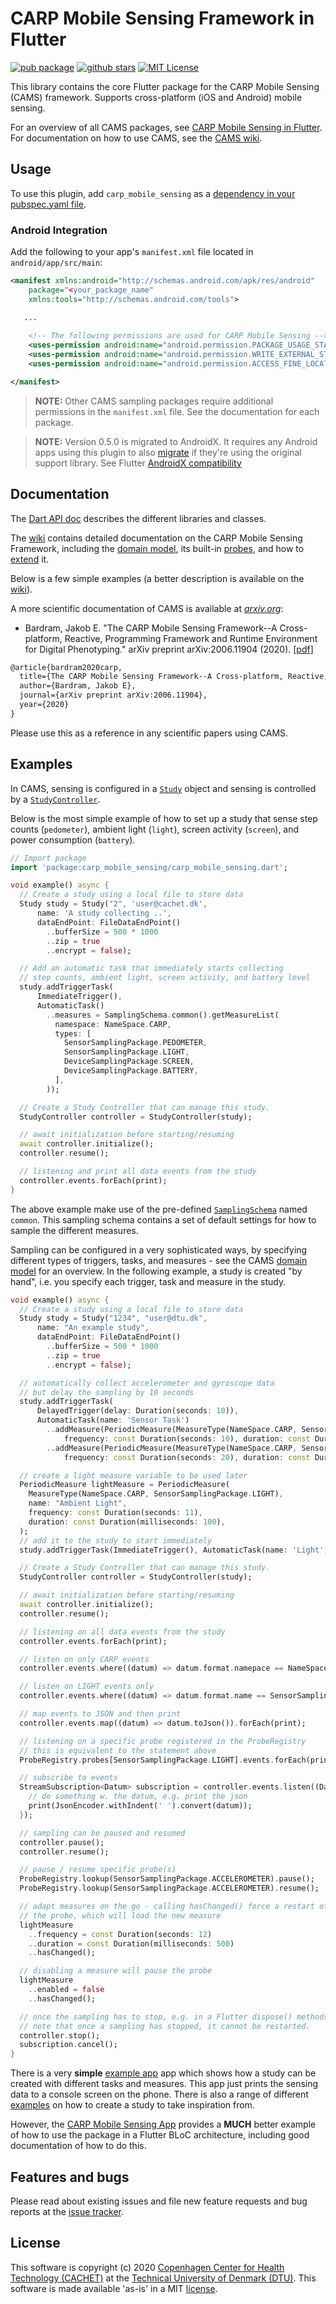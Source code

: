 # CARP Mobile Sensing Framework in Flutter

[![pub package](https://img.shields.io/pub/v/carp_mobile_sensing.svg)](https://pub.dartlang.org/packages/carp_mobile_sensing)
[![github stars](https://img.shields.io/github/stars/cph-cachet/carp.sensing-flutter.svg?style=flat&logo=github&colorB=deeppink&label=stars)](https://github.com/cph-cachet/carp.sensing-flutter)
[![MIT License](https://img.shields.io/badge/license-MIT-purple.svg)](https://opensource.org/licenses/MIT)

This library contains the core Flutter package for the CARP Mobile Sensing (CAMS) framework.
Supports cross-platform (iOS and Android) mobile sensing.

For an overview of all CAMS packages, see [CARP Mobile Sensing in Flutter](https://github.com/cph-cachet/carp.sensing-flutter/blob/master/README.md).
For documentation on how to use CAMS, see the [CAMS wiki](https://github.com/cph-cachet/carp.sensing-flutter/wiki).
## Usage
To use this plugin, add `carp_mobile_sensing` as a [dependency in your pubspec.yaml file](https://flutter.io/platform-plugins/).

### Android Integration

Add the following to your app's `manifest.xml` file located in `android/app/src/main`:

````xml
<manifest xmlns:android="http://schemas.android.com/apk/res/android"
    package="<your_package_name"
    xmlns:tools="http://schemas.android.com/tools">

   ...
   
    <!-- The following permissions are used for CARP Mobile Sensing -->
    <uses-permission android:name="android.permission.PACKAGE_USAGE_STATS" tools:ignore="ProtectedPermissions"/>
    <uses-permission android:name="android.permission.WRITE_EXTERNAL_STORAGE"/>
    <uses-permission android:name="android.permission.ACCESS_FINE_LOCATION" />

</manifest>
````
> **NOTE:** Other CAMS sampling packages require additional permissions in the `manifest.xml` file. 
>See the documentation for each package. 

> **NOTE:** Version 0.5.0 is migrated to AndroidX. It requires any Android apps using this plugin to also 
[migrate](https://developer.android.com/jetpack/androidx/migrate) if they're using the original support library. 
See Flutter [AndroidX compatibility](https://flutter.dev/docs/development/packages-and-plugins/androidx-compatibility)


## Documentation

The [Dart API doc](https://pub.dartlang.org/documentation/carp_mobile_sensing/latest/) describes the different libraries and classes.

The [wiki](https://github.com/cph-cachet/carp.sensing/wiki) contains detailed documentation on the CARP Mobile Sensing Framework, including 
the [domain model](https://github.com/cph-cachet/carp.sensing-flutter/wiki/2.-Domain-Model), its built-in [probes](https://github.com/cph-cachet/carp.sensing/wiki/Probes), 
and how to [extend](https://github.com/cph-cachet/carp.sensing-flutter/wiki/4.-Extending-CARP-Mobile-Sensing) it.

Below is a few simple examples (a better description is available on the [wiki](https://github.com/cph-cachet/carp.sensing-flutter/wiki/Domain-Model)).

A more scientific documentation of CAMS is available at *[arxiv.org](https://arxiv.org/abs/2006.11904)*:

 *  Bardram, Jakob E. "The CARP Mobile Sensing Framework--A Cross-platform, Reactive, Programming Framework and Runtime Environment for Digital Phenotyping." arXiv preprint arXiv:2006.11904 (2020). [[pdf](https://arxiv.org/pdf/2006.11904.pdf)]

```latex
@article{bardram2020carp,
  title={The CARP Mobile Sensing Framework--A Cross-platform, Reactive, Programming Framework and Runtime Environment for Digital Phenotyping},
  author={Bardram, Jakob E},
  journal={arXiv preprint arXiv:2006.11904},
  year={2020}
}
```

Please use this as a reference in any scientific papers using CAMS.

## Examples

In CAMS, sensing is configured in a [`Study`](https://pub.dev/documentation/carp_mobile_sensing/latest/domain/Study-class.html) object 
and sensing is controlled by a [`StudyController`](https://pub.dev/documentation/carp_mobile_sensing/latest/runtime/StudyController-class.html).

Below is the most simple example of how to set up a study that sense step counts (`pedometer`), ambient light (`light`), 
screen activity (`screen`), and power consumption (`battery`).

```dart
// Import package
import 'package:carp_mobile_sensing/carp_mobile_sensing.dart';

void example() async {
  // Create a study using a local file to store data
  Study study = Study("2", 'user@cachet.dk',
      name: 'A study collecting ..',
      dataEndPoint: FileDataEndPoint()
        ..bufferSize = 500 * 1000
        ..zip = true
        ..encrypt = false);

  // Add an automatic task that immediately starts collecting
  // step counts, ambient light, screen activity, and battery level
  study.addTriggerTask(
      ImmediateTrigger(),
      AutomaticTask()
        ..measures = SamplingSchema.common().getMeasureList(
          namespace: NameSpace.CARP,
          types: [
            SensorSamplingPackage.PEDOMETER,
            SensorSamplingPackage.LIGHT,
            DeviceSamplingPackage.SCREEN,
            DeviceSamplingPackage.BATTERY,
          ],
        ));

  // Create a Study Controller that can manage this study.
  StudyController controller = StudyController(study);

  // await initialization before starting/resuming
  await controller.initialize();
  controller.resume();

  // listening and print all data events from the study
  controller.events.forEach(print);
}
```

The above example make use of the pre-defined [`SamplingSchema`](https://pub.dev/documentation/carp_mobile_sensing/latest/domain/SamplingSchema-class.html) 
named `common`. This sampling schema contains a set of default settings for how to sample the different measures. 

Sampling can be configured in a very sophisticated ways, by specifying different types of triggers, tasks, and measures -
see the  CAMS [domain model](https://github.com/cph-cachet/carp.sensing-flutter/wiki/2.-Domain-Model) for an overview.
In the following example, a study is created "by hand", i.e. you specify each trigger, task and measure in the study.

```dart
void example() async {
  // Create a study using a local file to store data
  Study study = Study("1234", "user@dtu.dk",
      name: "An example study",
      dataEndPoint: FileDataEndPoint()
        ..bufferSize = 500 * 1000
        ..zip = true
        ..encrypt = false);

  // automatically collect accelerometer and gyroscope data
  // but delay the sampling by 10 seconds
  study.addTriggerTask(
      DelayedTrigger(delay: Duration(seconds: 10)),
      AutomaticTask(name: 'Sensor Task')
        ..addMeasure(PeriodicMeasure(MeasureType(NameSpace.CARP, SensorSamplingPackage.ACCELEROMETER),
            frequency: const Duration(seconds: 10), duration: const Duration(milliseconds: 100)))
        ..addMeasure(PeriodicMeasure(MeasureType(NameSpace.CARP, SensorSamplingPackage.GYROSCOPE),
            frequency: const Duration(seconds: 20), duration: const Duration(milliseconds: 100))));

  // create a light measure variable to be used later
  PeriodicMeasure lightMeasure = PeriodicMeasure(
    MeasureType(NameSpace.CARP, SensorSamplingPackage.LIGHT),
    name: "Ambient Light",
    frequency: const Duration(seconds: 11),
    duration: const Duration(milliseconds: 100),
  );
  // add it to the study to start immediately
  study.addTriggerTask(ImmediateTrigger(), AutomaticTask(name: 'Light')..addMeasure(lightMeasure));

  // Create a Study Controller that can manage this study.
  StudyController controller = StudyController(study);

  // await initialization before starting/resuming
  await controller.initialize();
  controller.resume();

  // listening on all data events from the study
  controller.events.forEach(print);

  // listen on only CARP events
  controller.events.where((datum) => datum.format.namepace == NameSpace.CARP).forEach(print);

  // listen on LIGHT events only
  controller.events.where((datum) => datum.format.name == SensorSamplingPackage.LIGHT).forEach(print);

  // map events to JSON and then print
  controller.events.map((datum) => datum.toJson()).forEach(print);

  // listening on a specific probe registered in the ProbeRegistry
  // this is equivalent to the statement above
  ProbeRegistry.probes[SensorSamplingPackage.LIGHT].events.forEach(print);

  // subscribe to events
  StreamSubscription<Datum> subscription = controller.events.listen((Datum datum) {
    // do something w. the datum, e.g. print the json
    print(JsonEncoder.withIndent(' ').convert(datum));
  });

  // sampling can be paused and resumed
  controller.pause();
  controller.resume();

  // pause / resume specific probe(s)
  ProbeRegistry.lookup(SensorSamplingPackage.ACCELEROMETER).pause();
  ProbeRegistry.lookup(SensorSamplingPackage.ACCELEROMETER).resume();

  // adapt measures on the go - calling hasChanged() force a restart of
  // the probe, which will load the new measure
  lightMeasure
    ..frequency = const Duration(seconds: 12)
    ..duration = const Duration(milliseconds: 500)
    ..hasChanged();

  // disabling a measure will pause the probe
  lightMeasure
    ..enabled = false
    ..hasChanged();

  // once the sampling has to stop, e.g. in a Flutter dispose() methods, call stop.
  // note that once a sampling has stopped, it cannot be restarted.
  controller.stop();
  subscription.cancel();
}
```

There is a very **simple** [example app](https://github.com/cph-cachet/carp.sensing-flutter/blob/master/carp_mobile_sensing/example/lib/main.dart) app which shows how a study can be created with different tasks and measures.
This app just prints the sensing data to a console screen on the phone. 
There is also a range of different [examples](https://github.com/cph-cachet/carp.sensing-flutter/blob/master/carp_mobile_sensing/example/lib/example.dart) on how to create a study to take inspiration from.

However, the [CARP Mobile Sensing App](https://github.com/cph-cachet/carp.sensing-flutter/tree/master/carp_mobile_sensing_app) 
provides a **MUCH** better example of how to use the package in a Flutter BLoC architecture, including good documentation of how to do this.


## Features and bugs

Please read about existing issues and file new feature requests and bug reports at the [issue tracker][tracker].

[tracker]: https://github.com/cph-cachet/carp.sensing/issues

## License

This software is copyright (c) 2020 [Copenhagen Center for Health Technology (CACHET)](https://www.cachet.dk/) 
at the [Technical University of Denmark (DTU)](https://www.dtu.dk).
This software is made available 'as-is' in a MIT [license](/LICENSE).

